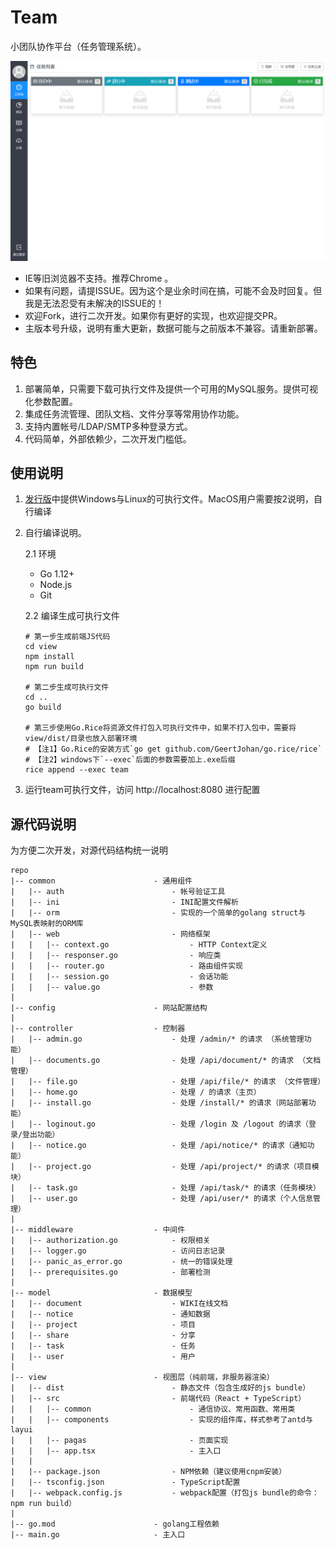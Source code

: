 # Team

小团队协作平台（任务管理系统）。 

![预览](./screenshot.png)

* IE等旧浏览器不支持。推荐Chrome 。
* 如果有问题，请提ISSUE。因为这个是业余时间在搞，可能不会及时回复。但我是无法忍受有未解决的ISSUE的！  
* 欢迎Fork，进行二次开发。如果你有更好的实现，也欢迎提交PR。
* 主版本号升级，说明有重大更新，数据可能与之前版本不兼容。请重新部署。  

## 特色

1. 部署简单，只需要下载可执行文件及提供一个可用的MySQL服务。提供可视化参数配置。
2. 集成任务流管理、团队文档、文件分享等常用协作功能。
3. 支持内置帐号/LDAP/SMTP多种登录方式。
4. 代码简单，外部依赖少，二次开发门槛低。

## 使用说明

1. [发行版](https://gitee.com/love_linger/Team/releases)中提供Windows与Linux的可执行文件。MacOS用户需要按2说明，自行编译

2. 自行编译说明。  

    2.1 环境

    * Go 1.12+  
    * Node.js
    * Git  

    2.2 编译生成可执行文件

    ```shell
    # 第一步生成前端JS代码
    cd view
    npm install
    npm run build

    # 第二步生成可执行文件
    cd ..
    go build

    # 第三步使用Go.Rice将资源文件打包入可执行文件中，如果不打入包中，需要将view/dist/目录也放入部署环境
    # 【注1】Go.Rice的安装方式`go get github.com/GeertJohan/go.rice/rice`
    # 【注2】windows下`--exec`后面的参数需要加上.exe后缀
    rice append --exec team
    ```

3. 运行team可执行文件，访问 http://localhost:8080 进行配置

## 源代码说明

为方便二次开发，对源代码结构统一说明

    repo
    |-- common                      - 通用组件
    |   |-- auth                        - 帐号验证工具
    |   |-- ini                         - INI配置文件解析
    |   |-- orm                         - 实现的一个简单的golang struct与MySQL表映射的ORM库
    |   |-- web                         - 网络框架
    |   |   |-- context.go                  - HTTP Context定义
    |   |   |-- responser.go                - 响应类
    |   |   |-- router.go                   - 路由组件实现
    |   |   |-- session.go                  - 会话功能
    |   |   |-- value.go                    - 参数
    |
    |-- config                      - 网站配置结构
    |
    |-- controller                  - 控制器
    |   |-- admin.go                    - 处理 /admin/* 的请求 （系统管理功能）
    |   |-- documents.go                - 处理 /api/document/* 的请求 （文档管理）
    |   |-- file.go                     - 处理 /api/file/* 的请求 （文件管理）
    |   |-- home.go                     - 处理 / 的请求（主页）
    |   |-- install.go                  - 处理 /install/* 的请求（网站部署功能）
    |   |-- loginout.go                 - 处理 /login 及 /logout 的请求（登录/登出功能）
    |   |-- notice.go                   - 处理 /api/notice/* 的请求（通知功能）
    |   |-- project.go                  - 处理 /api/project/* 的请求（项目模块）
    |   |-- task.go                     - 处理 /api/task/* 的请求（任务模块）
    |   |-- user.go                     - 处理 /api/user/* 的请求（个人信息管理）
    |
    |-- middleware                  - 中间件
    |   |-- authorization.go            - 权限相关
    |   |-- logger.go                   - 访问日志记录
    |   |-- panic_as_error.go           - 统一的错误处理
    |   |-- prerequisites.go            - 部署检测
    |
    |-- model                       - 数据模型
    |   |-- document                    - WIKI在线文档
    |   |-- notice                      - 通知数据
    |   |-- project                     - 项目
    |   |-- share                       - 分享
    |   |-- task                        - 任务
    |   |-- user                        - 用户
    |
    |-- view                        - 视图层（纯前端，非服务器渲染）
    |   |-- dist                        - 静态文件（包含生成好的js bundle）
    |   |-- src                         - 前端代码（React + TypeScript）
    |   |   |-- common                      - 通信协议、常用函数、常用类
    |   |   |-- components                  - 实现的组件库，样式参考了antd与layui
    |   |   |-- pagas                       - 页面实现
    |   |   |-- app.tsx                     - 主入口
    |   |
    |   |-- package.json                - NPM依赖（建议使用cnpm安装）
    |   |-- tsconfig.json               - TypeScript配置
    |   |-- webpack.config.js           - webpack配置（打包js bundle的命令：npm run build）
    |
    |-- go.mod                      - golang工程依赖
    |-- main.go                     - 主入口







